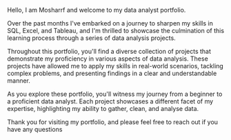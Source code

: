 Hello, I am Mosharrf and welcome to my data analyst portfolio.

Over the past months I've embarked on a journey to sharpen my skills in SQL, Excel, and Tableau, and I'm thrilled to showcase the culmination of this learning process through a series of data analysis projects.

Throughout this portfolio, you'll find a diverse collection of projects that demonstrate my proficiency in various aspects of data analysis.
These projects have allowed me to apply my skills in real-world scenarios, tackling complex problems, and presenting findings in a clear and understandable manner.

As you explore these portfolio, you'll witness my journey from a beginner to a proficient data analyst. Each project showcases a different facet of my expertise, highlighting my ability to gather, clean, and analyse data.

Thank you for visiting my portfolio, and please feel free to reach out if you have any questions 


